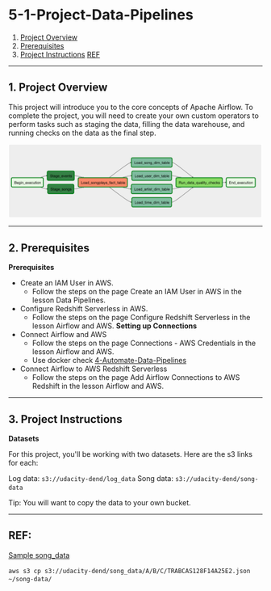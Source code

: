 # 5-1-Project-Data-Pipelines
1. [Project Overview](#schema1)
2. [Prerequisites](#schema2)
3. [Project Instructions](#schema3)
[REF](#schemaref)

<hr>
<a name='schema1'></a>


## 1. Project Overview
This project will introduce you to the core concepts of Apache Airflow. To complete the project, you will need to 
create your own custom operators to perform tasks such as staging the data, filling the data warehouse, and running 
checks on the data as the final step.


![dag](./img/dag.png)


<hr>
<a name='schema2'></a>


## 2. Prerequisites

**Prerequisites**
- Create an IAM User in AWS.
  - Follow the steps on the page Create an IAM User in AWS in the lesson Data Pipelines.
- Configure Redshift Serverless in AWS.
  - Follow the steps on the page Configure Redshift Serverless in the lesson Airflow and AWS. 
**Setting up Connections**
- Connect Airflow and AWS
  - Follow the steps on the page Connections - AWS Credentials in the lesson Airflow and AWS.
  - Use docker check [4-Automate-Data-Pipelines](../4-Automate-Data-Pipelines/README.md)
- Connect Airflow to AWS Redshift Serverless
  - Follow the steps on the page Add Airflow Connections to AWS Redshift in the lesson Airflow and AWS.

<hr>
<a name='schema2'></a>

## 3. Project Instructions


**Datasets**

For this project, you'll be working with two datasets. Here are the s3 links for each:

Log data: `s3://udacity-dend/log_data`
Song data: `s3://udacity-dend/song-data`

Tip: You will want to copy the data to your own bucket.






<hr>
<a name='schemaref'></a>

## REF:
[Sample song_data](https://knowledge.udacity.com/questions/1002142)

```
aws s3 cp s3://udacity-dend/song_data/A/B/C/TRABCAS128F14A25E2.json ~/song-data/ 
```
